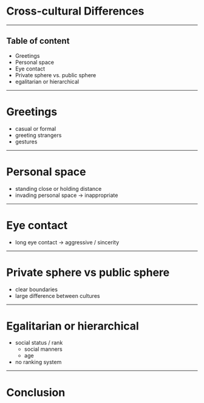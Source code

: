 # Cross-cultural Differences
---
## Table of content
- Greetings
- Personal space
- Eye contact
- Private sphere vs. public sphere
- egalitarian or hierarchical
---
# Greetings
- casual or formal
- greeting strangers
- gestures
---
# Personal space
- standing close or holding distance
- invading personal space -> inappropriate
---
# Eye contact
- long eye contact -> aggressive / sincerity
---
# Private sphere vs public sphere
- clear boundaries
- large difference between cultures
---
# Egalitarian or hierarchical
- social status / rank 
	- social manners
	- age
- no ranking system
---
# Conclusion
